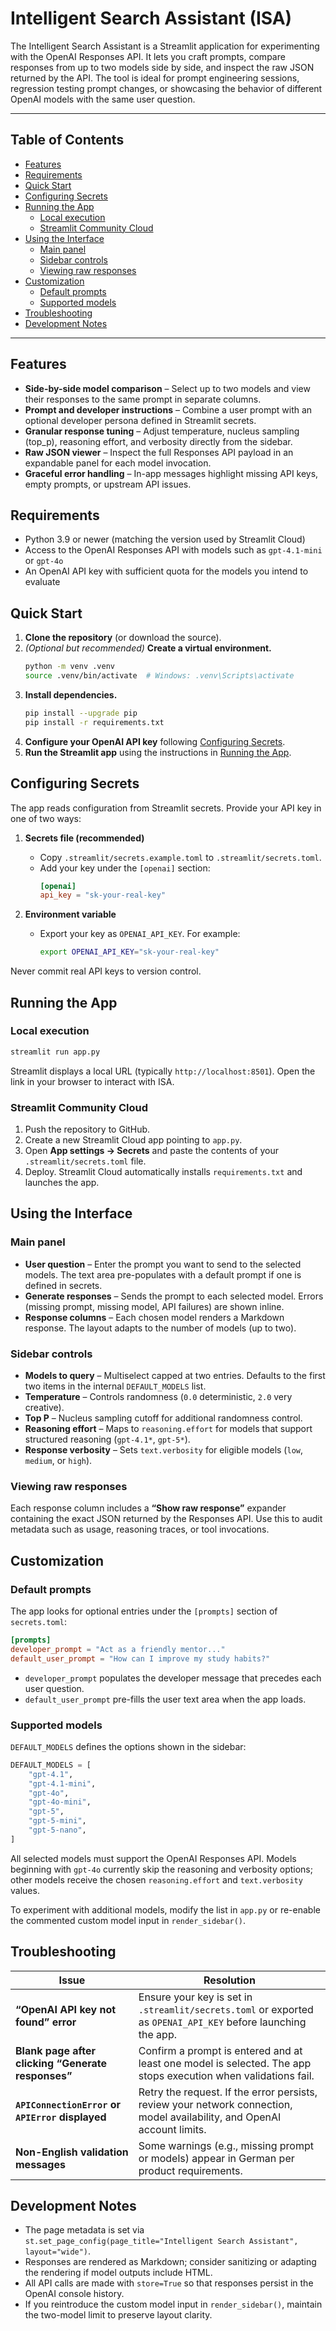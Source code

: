 # Intelligent Search Assistant (ISA)

The Intelligent Search Assistant is a Streamlit application for experimenting with the OpenAI Responses API. It lets you craft prompts, compare responses from up to two models side by side, and inspect the raw JSON returned by the API. The tool is ideal for prompt engineering sessions, regression testing prompt changes, or showcasing the behavior of different OpenAI models with the same user question.

---

## Table of Contents
- [Features](#features)
- [Requirements](#requirements)
- [Quick Start](#quick-start)
- [Configuring Secrets](#configuring-secrets)
- [Running the App](#running-the-app)
  - [Local execution](#local-execution)
  - [Streamlit Community Cloud](#streamlit-community-cloud)
- [Using the Interface](#using-the-interface)
  - [Main panel](#main-panel)
  - [Sidebar controls](#sidebar-controls)
  - [Viewing raw responses](#viewing-raw-responses)
- [Customization](#customization)
  - [Default prompts](#default-prompts)
  - [Supported models](#supported-models)
- [Troubleshooting](#troubleshooting)
- [Development Notes](#development-notes)

---

## Features

- **Side-by-side model comparison** – Select up to two models and view their responses to the same prompt in separate columns.
- **Prompt and developer instructions** – Combine a user prompt with an optional developer persona defined in Streamlit secrets.
- **Granular response tuning** – Adjust temperature, nucleus sampling (top_p), reasoning effort, and verbosity directly from the sidebar.
- **Raw JSON viewer** – Inspect the full Responses API payload in an expandable panel for each model invocation.
- **Graceful error handling** – In-app messages highlight missing API keys, empty prompts, or upstream API issues.

## Requirements

- Python 3.9 or newer (matching the version used by Streamlit Cloud)
- Access to the OpenAI Responses API with models such as `gpt-4.1-mini` or `gpt-4o`
- An OpenAI API key with sufficient quota for the models you intend to evaluate

## Quick Start

1. **Clone the repository** (or download the source).
2. *(Optional but recommended)* **Create a virtual environment.**
   ```bash
   python -m venv .venv
   source .venv/bin/activate  # Windows: .venv\Scripts\activate
   ```
3. **Install dependencies.**
   ```bash
   pip install --upgrade pip
   pip install -r requirements.txt
   ```
4. **Configure your OpenAI API key** following [Configuring Secrets](#configuring-secrets).
5. **Run the Streamlit app** using the instructions in [Running the App](#running-the-app).

## Configuring Secrets

The app reads configuration from Streamlit secrets. Provide your API key in one of two ways:

1. **Secrets file (recommended)**
   - Copy `.streamlit/secrets.example.toml` to `.streamlit/secrets.toml`.
   - Add your key under the `[openai]` section:
     ```toml
     [openai]
     api_key = "sk-your-real-key"
     ```

2. **Environment variable**
   - Export your key as `OPENAI_API_KEY`. For example:
     ```bash
     export OPENAI_API_KEY="sk-your-real-key"
     ```

Never commit real API keys to version control.

## Running the App

### Local execution

```bash
streamlit run app.py
```

Streamlit displays a local URL (typically `http://localhost:8501`). Open the link in your browser to interact with ISA.

### Streamlit Community Cloud

1. Push the repository to GitHub.
2. Create a new Streamlit Cloud app pointing to `app.py`.
3. Open **App settings → Secrets** and paste the contents of your `.streamlit/secrets.toml` file.
4. Deploy. Streamlit Cloud automatically installs `requirements.txt` and launches the app.

## Using the Interface

### Main panel

- **User question** – Enter the prompt you want to send to the selected models. The text area pre-populates with a default prompt if one is defined in secrets.
- **Generate responses** – Sends the prompt to each selected model. Errors (missing prompt, missing model, API failures) are shown inline.
- **Response columns** – Each chosen model renders a Markdown response. The layout adapts to the number of models (up to two).

### Sidebar controls

- **Models to query** – Multiselect capped at two entries. Defaults to the first two items in the internal `DEFAULT_MODELS` list.
- **Temperature** – Controls randomness (`0.0` deterministic, `2.0` very creative).
- **Top P** – Nucleus sampling cutoff for additional randomness control.
- **Reasoning effort** – Maps to `reasoning.effort` for models that support structured reasoning (`gpt-4.1*`, `gpt-5*`).
- **Response verbosity** – Sets `text.verbosity` for eligible models (`low`, `medium`, or `high`).

### Viewing raw responses

Each response column includes a **“Show raw response”** expander containing the exact JSON returned by the Responses API. Use this to audit metadata such as usage, reasoning traces, or tool invocations.

## Customization

### Default prompts

The app looks for optional entries under the `[prompts]` section of `secrets.toml`:

```toml
[prompts]
developer_prompt = "Act as a friendly mentor..."
default_user_prompt = "How can I improve my study habits?"
```

- `developer_prompt` populates the developer message that precedes each user question.
- `default_user_prompt` pre-fills the user text area when the app loads.

### Supported models

`DEFAULT_MODELS` defines the options shown in the sidebar:

```python
DEFAULT_MODELS = [
    "gpt-4.1",
    "gpt-4.1-mini",
    "gpt-4o",
    "gpt-4o-mini",
    "gpt-5",
    "gpt-5-mini",
    "gpt-5-nano",
]
```

All selected models must support the OpenAI Responses API. Models beginning with `gpt-4o` currently skip the reasoning and verbosity options; other models receive the chosen `reasoning.effort` and `text.verbosity` values.

To experiment with additional models, modify the list in `app.py` or re-enable the commented custom model input in `render_sidebar()`.

## Troubleshooting

| Issue | Resolution |
| --- | --- |
| **“OpenAI API key not found” error** | Ensure your key is set in `.streamlit/secrets.toml` or exported as `OPENAI_API_KEY` before launching the app. |
| **Blank page after clicking “Generate responses”** | Confirm a prompt is entered and at least one model is selected. The app stops execution when validations fail. |
| **`APIConnectionError` or `APIError` displayed** | Retry the request. If the error persists, review your network connection, model availability, and OpenAI account limits. |
| **Non-English validation messages** | Some warnings (e.g., missing prompt or models) appear in German per product requirements. |

## Development Notes

- The page metadata is set via `st.set_page_config(page_title="Intelligent Search Assistant", layout="wide")`.
- Responses are rendered as Markdown; consider sanitizing or adapting the rendering if model outputs include HTML.
- All API calls are made with `store=True` so that responses persist in the OpenAI console history.
- If you reintroduce the custom model input in `render_sidebar()`, maintain the two-model limit to preserve layout clarity.

